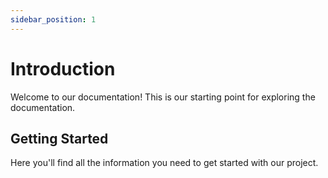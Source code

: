 ```yaml
---
sidebar_position: 1
---
```


# Introduction

Welcome to our documentation! This is our starting point for exploring the documentation.

## Getting Started

Here you'll find all the information you need to get started with our project. 